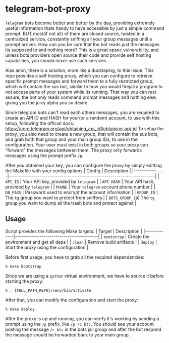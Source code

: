 # telegram-bot-proxy
`Telegram` bots become better and better by the day, providing extremely useful information thats handy to have accessible
by just a simple command prompt. BUT most(if not all) of them are closed source, hosted in a centralized service,
constantly sniffing all your group messages until a prompt arrives. How can you be sure that the bot reads just the
messages its supposed to and nothing more? This is a great opsec vulnerability, and unless bots providers open source
their code and provide self hosting capabilities, you should *never* use such services.

Alas anon, there is a solution, more like a ducktaping, to this issue. This repo provides a self hosting
proxy, which you can configure to retrieve specific prompt messages and forward them to a fully restricted group,
which will contain the sus bot, similar to how you would firejail a program to not access parts of your system
while its running. That way you can rest assure, the bot only reads command prompt messages and nothing else,
giving you the juicy alpha you so desire.

Since telegram bots can't read each others messages, you are required to create an API ID and HASH for your(or a random)
account, to use with this setup, following the official docs: https://core.telegram.org/api/obtaining_api_id#obtaining-api-id
To setup the proxy, you also need to create a new group, that will contain the sus bots, and grab both that group and your
main group IDs, to use in the configuration. Your user must exist in both groups so your proxy can "forward" the messages
bettween them. The proxy only forwards messages using the prompt prefix `/p`.

After you obtained your key, you can configure the proxy by simply editting the Makefile with your config options
| Config         | Description                                                            |
|----------------|------------------------------------------------------------------------|
| `API_ID`       | Your API key, provided by `telegram`                                   |
| `API_HASH`     | Your API hash, provided by `telegram`                                  |
| `PHONE`        | Your `telegram` account phone number                                   |
| `DB_PASS`      | Password used to encrypt the account information                       |
| `GROUP_ID`     | The `tg` group you want to protect from sniffers                       |
| `BOTS_GROUP_ID`| The `tg` group you want to dump all the trash bots and protect against |

## Usage
Script provides the following Make targets:
| Target      | Description                             |
|-------------|-----------------------------------------|
| `bootstrap` | Create the environment and get all deps |
| `clean`     | Remove build artifacts                  |
| `deploy`    | Start the proxy using the configuration |

Before first usage, you have to grab all the required dependencies:
```
% make bootstrap
```
Since we are using a `python` virtual environment, we have to source
it before starting the proxy:
```
% . {FULL_PATH_REPO}/venv/bin/activate
```
After that, you can modify the configuration and start the proxy:
```
% make deploy
```
After the proxy is up and running, you can verify it's working by
sending a prompt using the `/p` prefix, like `/p /c btc`.
You should see your account posting the message `/c btc` in the bots jail group
and after the bot respond the message should be forwarded back to your main group.
